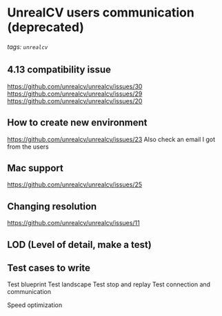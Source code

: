 # UnrealCV users communication (deprecated)

###### tags: `unrealcv`

## 4.13 compatibility issue
https://github.com/unrealcv/unrealcv/issues/30
https://github.com/unrealcv/unrealcv/issues/29
https://github.com/unrealcv/unrealcv/issues/20

## How to create new environment
https://github.com/unrealcv/unrealcv/issues/23
Also check an email I got from the users

## Mac support
https://github.com/unrealcv/unrealcv/issues/25

## Changing resolution
https://github.com/unrealcv/unrealcv/issues/11

## LOD (Level of detail, make a test)

## Test cases to write
Test blueprint
Test landscape
Test stop and replay
Test connection and communication

Speed optimization